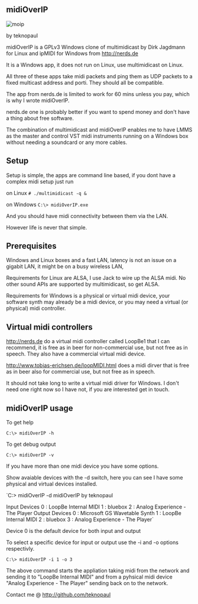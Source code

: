 ## midiOverIP

![moip](http://code.abnoctus.com/moip.png)

  by teknopaul

midiOverIP is a GPLv3 Windows clone of multimidicast by Dirk Jagdmann
for Linux and ipMIDI for Windows from http://nerds.de

It is a Windows app, it does not run on Linux, use multimidicast on 
Linux.

All three of these apps take midi packets and ping them as UDP 
packets to a fixed multicast address and porti.
They should all be compatible.

The app from nerds.de is limited to work for 60 mins unless you
pay, which is why I wrote midiOverIP.

nerds.de one is probably better if you want to spend money and
don't have a thing about free software.

The combination of multimidicast and midiOverIP enables me to have
LMMS as the master and control VST midi instruments running on a 
Windows box without needing a soundcard or any more cables.

## Setup

Setup is simple, the apps are command line based, if you dont 
have a complex midi setup just run

on Linux
`# ./multimidicast -q &`

on Windows
`C:\> midiOverIP.exe`

And you should have midi connectivity between them via the LAN.

However life is never that simple.

## Prerequisites

Windows and Linux boxes and a fast LAN, latency is not an issue on
a gigabit LAN, it might be on a busy wireless LAN,

Requirements for Linux are ALSA, I use Jack to wire up the ALSA midi.
No other sound APIs are supported by multimidicast, so get ALSA.

Requirements for Windows is a physical or virtual midi device, 
your software synth may already be a midi device, or you may need 
a virtual (or physical) midi controller.

## Virtual midi controllers

http://nerds.de do a virtual midi controller called LoopBe1 that 
I can recommend, it is free as in beer for non-commercial use, 
but not free as in speech. They also have a commercial virtual
midi device.

http://www.tobias-erichsen.de/loopMIDI.html does a midi dirver that 
is free as in beer also for commercial use, but not free as in speech.

It should not take long to write a virtual midi driver for Windows.
I don't need one right now so I have not, if you are interested get 
in touch.

## midiOverIP usage

To get help

`C:\> midiOverIP -h`

To get debug output

`C:\> midiOverIP -v`

If you have more than one midi device you have some options.

Show avaiable devices with the -d switch, here you can see
I have some physical and virtual devices installed.

`C:\> midiOverIP -d
midiOverIP by teknopaul

Input Devices
0 : LoopBe Internal MIDI
1 : bluebox
2 : Analog Experience - The Player
Output Devices
0 : Microsoft GS Wavetable Synth
1 : LoopBe Internal MIDI
2 : bluebox
3 : Analog Experience - The Player`

Device 0 is the default device for both input and output

To select a specific device for input or output use the -i and -o 
options respectivly.

`C:\> midiOverIP -i 1 -o 3`

The above command starts the appliation taking midi from the 
network and sending it to "LoopBe Internal MIDI" and from a 
pyhsical midi device "Analog Experience - The Player" sending 
back on to the network.


Contact me @ http://github.com/teknopaul


